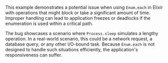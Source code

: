 This example demonstrates a potential issue when using `Enum.each` in Elixir with operations that might block or take a significant amount of time.  Improper handling can lead to application freezes or deadlocks if the enumeration is used within a critical path.

The bug showcases a scenario where `Process.sleep` simulates a lengthy operation. In a real-world scenario, this could be a network request, a database query, or any other I/O-bound task.  Because `Enum.each` is not designed to handle such situations efficiently, the application's responsiveness can suffer.